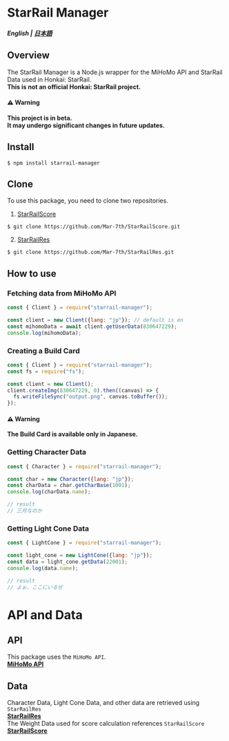 # StarRail Manager

##### English | [日本語](./doc/jp/README.md)

## Overview
The StarRail Manager is a Node.js wrapper for the MiHoMo API and StarRail Data used in Honkai: StarRail.\
**This is not an official Honkai: StarRail project.**

#### ⚠️ **Warning**
**This project is in beta.\
It may undergo significant changes in future updates.**

## Install

```
$ npm install starrail-manager
```

## Clone
To use this package, you need to clone two repositories.

1. [StarRailScore](https://github.com/Mar-7th/StarRailScore)
```
$ git clone https://github.com/Mar-7th/StarRailScore.git
```

2. [StarRailRes](https://github.com/Mar-7th/StarRailRes)
```
$ git clone https://github.com/Mar-7th/StarRailRes.git
```

## How to use
### Fetching data from MiHoMo API
```js
const { Client } = require("starrail-manager");

const client = new Client({lang: "jp"}); // default is en
const mihomoData = await client.getUserData(830647229);
console.log(mihomoData);
```

### Creating a Build Card
```js
const { Client } = require("starrail-manager");
const fs = require("fs");

const client = new Client();
client.createImg(830647229, 0).then((canvas) => {
  fs.writeFileSync("output.png", canvas.toBuffer());
});
```

#### ⚠️ **Warning**
**The Build Card is available only in Japanese.**

### Getting Character Data
```js
const { Character } = require("starrail-manager");

const char = new Character({lang: "jp"});
const charData = char.getCharBase(1001);
console.log(charData.name);

// result
// 三月なのか
```

### Getting Light Cone Data
```js
const { LightCone } = require("starrail-manager");

const light_cone = new LightCone({lang: "jp"});
const data = light_cone.getData(22001);
console.log(data.name);

// result
// よぉ、ここにいるぜ
```

# API and Data
## API
This package uses the `MiHoMo API`.\
**[MiHoMo API](https://march7th.xyz/en/)**

## Data
Character Data, Light Cone Data, and other data are retrieved using `StarRailRes`\
**[StarRailRes](https://github.com/Mar-7th/StarRailRes)**\
The Weight Data used for score calculation references `StarRailScore`\
**[StarRailScore](https://github.com/Mar-7th/StarRailScore)**
